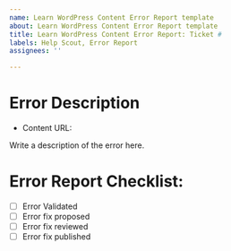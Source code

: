 ```yaml
---
name: Learn WordPress Content Error Report template
about: Learn WordPress Content Error Report template
title: Learn WordPress Content Error Report: Ticket #
labels: Help Scout, Error Report
assignees: ''

---
```

<!--

Thank you for taking the time to report a content error. Please include the title and the URL to the content in question in the Error Description, and a description of the error.

This can be done either using the markdown format, for example, (Creating Custom Post Types Without Code)[https://learn.wordpress.org/workshop/creating-custom-post-types-without-code/], or by use the **Add a link** icon in the issue editor toolbar. 

Alternatively you can share the link to the page as is.
-->

# Error Description
- Content URL: 

Write a description of the error here.

# Error Report Checklist:
- [ ] Error Validated
- [ ] Error fix proposed
- [ ] Error fix reviewed
- [ ] Error fix published
